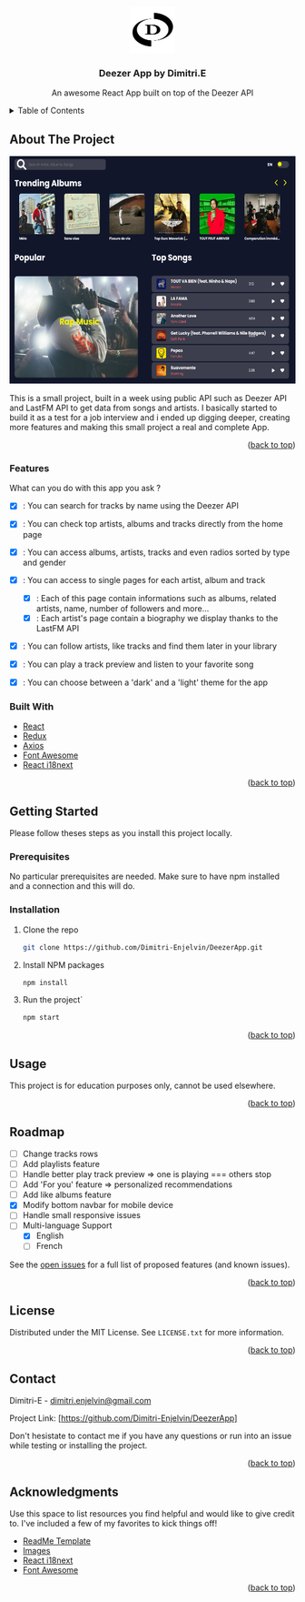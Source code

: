 <div id="top"></div>

<!-- PROJECT LOGO -->
<br />
<div align="center">
  <a href="https://github.com/Dimitri-Enjelvin/DeezerApp">
    <img src="./public/icon.png" alt="Logo" width="80" height="80">
  </a>

  <h3 align="center">Deezer App by Dimitri.E</h3>

  <p align="center">
    An awesome React App built on top of the Deezer API
    <br />
  </p>
</div>



<!-- TABLE OF CONTENTS -->
<details>
  <summary>Table of Contents</summary>
  <ol>
    <li>
      <a href="#about-the-project">About The Project</a>
      <ul>
        <li><a href="#built-with">Built With</a></li>
      </ul>
    </li>
    <li>
      <a href="#getting-started">Getting Started</a>
      <ul>
        <li><a href="#prerequisites">Prerequisites</a></li>
        <li><a href="#installation">Installation</a></li>
      </ul>
    </li>
    <li><a href="#usage">Usage</a></li>
    <li><a href="#roadmap">Roadmap</a></li>
    <li><a href="#license">License</a></li>
    <li><a href="#contact">Contact</a></li>
    <li><a href="#acknowledgments">Acknowledgments</a></li>
  </ol>
</details>



<!-- ABOUT THE PROJECT -->
## About The Project


<div align="center">
    <img src="./src/assets/readme/screenshot-home-page.png" alt="Logo" width="600" height="400">
</div>


This is a small project, built in a week using public API such as Deezer API and LastFM API to get data from songs and artists.
I basically started to build it as a test for a job interview and i ended up digging deeper, creating more features and making this small project a real and complete App.


<p align="right">(<a href="#top">back to top</a>)</p>


### Features

What can you do with this app you ask ?

- [x] : You can search for tracks by name using the Deezer API
- [x] : You can check top artists, albums and tracks directly from the home page
- [x] : You can access albums, artists, tracks and even radios sorted by type and gender
- [x] : You can access to single pages for each artist, album and track
    - [x] : Each of this page contain informations such as albums, related artists, name, number of followers and more...
    - [x] : Each artist's page contain a biography we display thanks to the LastFM API
- [x] : You can follow artists, like tracks and find them later in your library
- [x] : You can play a track preview and listen to your favorite song
- [x] : You can choose between a 'dark' and a 'light' theme for the app 



### Built With

* [React](https://reactjs.org/)
* [Redux](https://redux-toolkit.js.org/)
* [Axios](https://axios-http.com/)
* [Font Awesome](https://fontawesome.com/)
* [React i18next](https://react.i18next.com/)

<p align="right">(<a href="#top">back to top</a>)</p>



<!-- GETTING STARTED -->
## Getting Started

Please follow theses steps as you install this project locally.

### Prerequisites

No particular prerequisites are needed. Make sure to have npm installed and a connection and this will do.

### Installation


1. Clone the repo
   ```sh
   git clone https://github.com/Dimitri-Enjelvin/DeezerApp.git
   ```
3. Install NPM packages
   ```sh
   npm install
   ```
4. Run the project`
   ```sh
   npm start
   ```

<p align="right">(<a href="#top">back to top</a>)</p>



<!-- USAGE EXAMPLES -->
## Usage

This project is for education purposes only, cannot be used elsewhere.

<p align="right">(<a href="#top">back to top</a>)</p>



<!-- ROADMAP -->
## Roadmap

- [ ] Change tracks rows
- [ ] Add playlists feature
- [ ] Handle better play track preview => one is playing === others stop
- [ ] Add 'For you' feature => personalized recommendations
- [ ] Add like albums feature
- [x] Modify bottom navbar for mobile device
- [ ] Handle small responsive issues
- [ ] Multi-language Support
    - [x] English
    - [ ] French

See the [open issues](https://github.com/Dimitri-Enjelvin/DeezerApp/issues) for a full list of proposed features (and known issues).

<p align="right">(<a href="#top">back to top</a>)</p>


<!-- LICENSE -->
## License

Distributed under the MIT License. See `LICENSE.txt` for more information.

<p align="right">(<a href="#top">back to top</a>)</p>



<!-- CONTACT -->
## Contact

Dimitri-E - dimitri.enjelvin@gmail.com

Project Link: [https://github.com/Dimitri-Enjelvin/DeezerApp]

Don't hesistate to contact me if you have any questions or run into an issue while testing or installing the project.

<p align="right">(<a href="#top">back to top</a>)</p>



<!-- ACKNOWLEDGMENTS -->
## Acknowledgments

Use this space to list resources you find helpful and would like to give credit to. I've included a few of my favorites to kick things off!

* [ReadMe Template](https://github.com/othneildrew/Best-README-Template)
* [Images](https://www.pexels.com/)
* [React i18next](https://react.i18next.com/)
* [Font Awesome](https://fontawesome.com)

<p align="right">(<a href="#top">back to top</a>)</p>